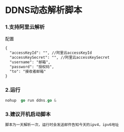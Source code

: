 # DDNS动态解析脚本

### 1.支持阿里云解析
配置
```txt
{
  "accessKeyId": "", //阿里云accessKeyId
  "accessKeySecret": "", //阿里云accessKeySecret
  "username": "邮箱",
  "password": "授权码",
  "to": "接收者邮箱"
}
```



### 2.运行
```go
nohup  go run ddns.go &
```

### 3.建议开机启动脚本
```txt
脚本为一天解析一次，运行时会发送邮件告知今天的ipv4，ipv6地址
```


